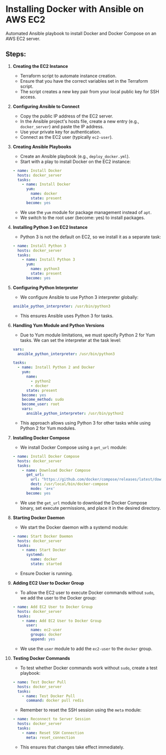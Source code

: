 # Installing Docker with Ansible on AWS EC2

Automated Ansible playbook to install Docker and Docker Compose on an AWS EC2 server.

## Steps:

1. **Creating the EC2 Instance**

    - Terraform script to automate instance creation.
    - Ensure that you have the correct variables set in the Terraform script.
    - The script creates a new key pair from your local public key for SSH access.

2. **Configuring Ansible to Connect**

    - Copy the public IP address of the EC2 server.
    - In the Ansible project's hosts file, create a new entry (e.g., `docker_server`) and paste the IP address.
    - Use your private key for authentication.
    - Connect as the EC2 user (typically `ec2-user`).

3. **Creating Ansible Playbooks**

    - Create an Ansible playbook (e.g., `deploy_docker.yml`).
    - Start with a play to install Docker on the EC2 instance:
    
    ```yaml
    - name: Install Docker
      hosts: docker_server
      tasks:
        - name: Install Docker
          yum:
            name: docker
            state: present
          become: yes
    ```

    - We use the `yum` module for package management instead of `apt`.
    - We switch to the root user (become: yes) to install packages.

4. **Installing Python 3 on EC2 Instance**

    - Python 3 is not the default on EC2, so we install it as a separate task:
    
    ```yaml
    - name: Install Python 3
      hosts: docker_server
      tasks:
        - name: Install Python 3
          yum:
            name: python3
            state: present
          become: yes
    ```

5. **Configuring Python Interpreter**

    - We configure Ansible to use Python 3 interpreter globally:
    
    ```yaml
    ansible_python_interpreter: /usr/bin/python3
    ```

    - This ensures Ansible uses Python 3 for tasks.

6. **Handling Yum Module and Python Versions**

    - Due to Yum module limitations, we must specify Python 2 for Yum tasks. We can set the interpreter at the task level:
    
    ```yaml
    vars:
      ansible_python_interpreter: /usr/bin/python3

    tasks:
      - name: Install Python 2 and Docker
        yum:
          name: 
            - python2
            - docker
          state: present
        become: yes
        become_method: sudo
        become_user: root
        vars:
          ansible_python_interpreter: /usr/bin/python2
    ```

    - This approach allows using Python 3 for other tasks while using Python 2 for Yum modules.

7. **Installing Docker Compose**

    - We install Docker Compose using a `get_url` module:
    
    ```yaml
    - name: Install Docker Compose
      hosts: docker_server
      tasks:
        - name: Download Docker Compose
          get_url:
            url: "https://github.com/docker/compose/releases/latest/download/docker-compose-Linux-x86_64"
            dest: /usr/local/bin/docker-compose
            mode: 'a+x'
          become: yes
    ```

    - We use the `get_url` module to download the Docker Compose binary, set execute permissions, and place it in the desired directory.

8. **Starting Docker Daemon**

    - We start the Docker daemon with a systemd module:
    
    ```yaml
    - name: Start Docker Daemon
      hosts: docker_server
      tasks:
        - name: Start Docker
          systemd:
            name: docker
            state: started
    ```

    - Ensure Docker is running.

9. **Adding EC2 User to Docker Group**

    - To allow the EC2 user to execute Docker commands without `sudo`, we add the user to the Docker group:
    
    ```yaml
    - name: Add EC2 User to Docker Group
      hosts: docker_server
      tasks:
        - name: Add EC2 User to Docker Group
          user:
            name: ec2-user
            groups: docker
            append: yes
    ```

    - We use the `user` module to add the `ec2-user` to the `docker` group.

10. **Testing Docker Commands**

    - To test whether Docker commands work without `sudo`, create a test playbook:
    
    ```yaml
    - name: Test Docker Pull
      hosts: docker_server
      tasks:
        - name: Test Docker Pull
          command: docker pull redis
    ```

    - Remember to reset the SSH session using the `meta` module:
    
    ```yaml
    - name: Reconnect to Server Session
      hosts: docker_server
      tasks:
        - name: Reset SSH Connection
          meta: reset_connection
    ```

    - This ensures that changes take effect immediately.
